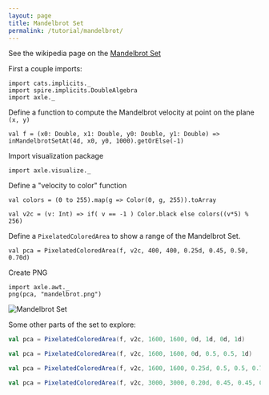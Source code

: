 ```yaml
---
layout: page
title: Mandelbrot Set
permalink: /tutorial/mandelbrot/
---
```


See the wikipedia page on the [Mandelbrot Set](https://en.wikipedia.org/wiki/Mandelbrot_set)

First a couple imports:

```tut:silent
import cats.implicits._
import spire.implicits.DoubleAlgebra
import axle._
```

Define a function to compute the Mandelbrot velocity at point on the plane `(x, y)`

```tut:book
val f = (x0: Double, x1: Double, y0: Double, y1: Double) => inMandelbrotSetAt(4d, x0, y0, 1000).getOrElse(-1)
```

Import visualization package

```tut:silent
import axle.visualize._
```

Define a "velocity to color" function

```tut:book
val colors = (0 to 255).map(g => Color(0, g, 255)).toArray

val v2c = (v: Int) => if( v == -1 ) Color.black else colors((v*5) % 256)
```

Define a `PixelatedColoredArea` to show a range of the Mandelbrot Set.

```tut:book
val pca = PixelatedColoredArea(f, v2c, 400, 400, 0.25d, 0.45, 0.50, 0.70d)
```

Create PNG

```tut:book
import axle.awt._
png(pca, "mandelbrot.png")
```

![Mandelbrot Set](/tutorial/images/mandelbrot.png)

Some other parts of the set to explore:

```scala
val pca = PixelatedColoredArea(f, v2c, 1600, 1600, 0d, 1d, 0d, 1d)

val pca = PixelatedColoredArea(f, v2c, 1600, 1600, 0d, 0.5, 0.5, 1d)

val pca = PixelatedColoredArea(f, v2c, 1600, 1600, 0.25d, 0.5, 0.5, 0.75d)

val pca = PixelatedColoredArea(f, v2c, 3000, 3000, 0.20d, 0.45, 0.45, 0.70d)
```
